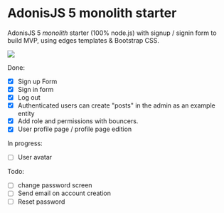 # AdonisJS 5 monolith starter

AdonisJS 5 _monolith_ starter (100% node.js) with signup / signin form to build MVP, using edges templates & Bootstrap CSS.

<img src="https://github.com/yann-yinn/adonis-starter/blob/main/screen.png"/>

Done:

- [x] Sign up Form
- [x] Sign in form
- [x] Log out
- [x] Authenticated users can create "posts" in the admin as an example entity
- [x] Add role and permissions with bouncers.
- [x] User profile page / profile page edition

In progress:

- [ ] User avatar

Todo:

- [ ] change password screen
- [ ] Send email on account creation
- [ ] Reset password
